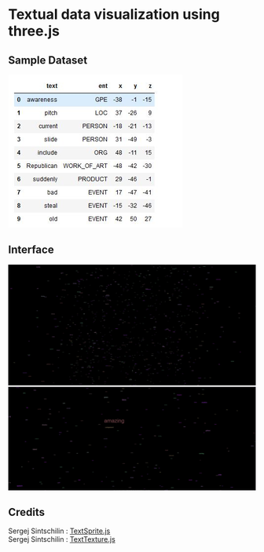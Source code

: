 # Textual data visualization using three.js

## Sample Dataset
![data](images/viztext3.jpg)

## Interface
![data](images/viztext1.jpg)
![data](images/viztext2.jpg)

## Credits
Sergej Sintschilin : [TextSprite.js](https://github.com/SeregPie/THREE.TextSprite)   
Sergej Sintschilin : [TextTexture.js](https://github.com/SeregPie/THREE.TextTexture)
